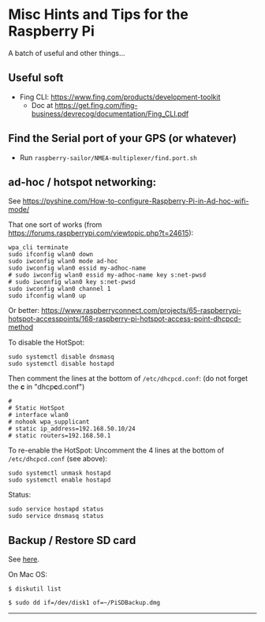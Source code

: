 # Misc Hints and Tips for the Raspberry Pi
A batch of useful and other things...

## Useful soft
- Fing CLI: <https://www.fing.com/products/development-toolkit>
  - Doc at <https://get.fing.com/fing-business/devrecog/documentation/Fing_CLI.pdf>


## Find the Serial port of your GPS (or whatever)
- Run `raspberry-sailor/NMEA-multiplexer/find.port.sh`


## ad-hoc / hotspot networking:
See <https://pyshine.com/How-to-configure-Raspberry-Pi-in-Ad-hoc-wifi-mode/>

That one sort of works (from <https://forums.raspberrypi.com/viewtopic.php?t=24615>):
```
wpa_cli terminate
sudo ifconfig wlan0 down
sudo iwconfig wlan0 mode ad-hoc
sudo iwconfig wlan0 essid my-adhoc-name
# sudo iwconfig wlan0 essid my-adhoc-name key s:net-pwsd
# sudo iwconfig wlan0 key s:net-pwsd
sudo iwconfig wlan0 channel 1
sudo ifconfig wlan0 up
```
Or better: <https://www.raspberryconnect.com/projects/65-raspberrypi-hotspot-accesspoints/168-raspberry-pi-hotspot-access-point-dhcpcd-method>

To disable the HotSpot:
```
sudo systemctl disable dnsmasq
sudo systemctl disable hostapd
```
Then comment the lines at the bottom of `/etc/dhcpcd.conf`:  (do not forget the **c** in "dhcp**c**d.conf")
```
#
# Static HotSpot
# interface wlan0
# nohook wpa_supplicant
# static ip_address=192.168.50.10/24
# static routers=192.168.50.1
```
To re-enable the HotSpot:
Uncomment the 4 lines at the bottom of `/etc/dhcpcd.conf` (see above):
```
sudo systemctl unmask hostapd
sudo systemctl enable hostapd
```
Status:
```
sudo service hostapd status
sudo service dnsmasq status
```

## Backup / Restore SD card
See [here](https://pimylifeup.com/backup-raspberry-pi/).

On Mac OS:
```
$ diskutil list
```

```
$ sudo dd if=/dev/disk1 of=~/PiSDBackup.dmg
```

---
